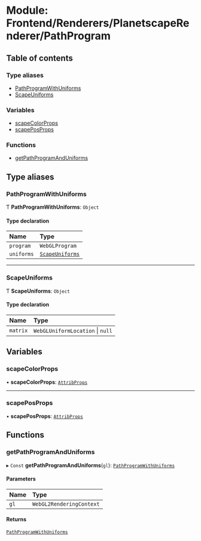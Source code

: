 # Module: Frontend/Renderers/PlanetscapeRenderer/PathProgram

## Table of contents

### Type aliases

- [PathProgramWithUniforms](Frontend_Renderers_PlanetscapeRenderer_PathProgram.md#pathprogramwithuniforms)
- [ScapeUniforms](Frontend_Renderers_PlanetscapeRenderer_PathProgram.md#scapeuniforms)

### Variables

- [scapeColorProps](Frontend_Renderers_PlanetscapeRenderer_PathProgram.md#scapecolorprops)
- [scapePosProps](Frontend_Renderers_PlanetscapeRenderer_PathProgram.md#scapeposprops)

### Functions

- [getPathProgramAndUniforms](Frontend_Renderers_PlanetscapeRenderer_PathProgram.md#getpathprogramanduniforms)

## Type aliases

### PathProgramWithUniforms

Ƭ **PathProgramWithUniforms**: `Object`

#### Type declaration

| Name       | Type                                                                                   |
| :--------- | :------------------------------------------------------------------------------------- |
| `program`  | `WebGLProgram`                                                                         |
| `uniforms` | [`ScapeUniforms`](Frontend_Renderers_PlanetscapeRenderer_PathProgram.md#scapeuniforms) |

---

### ScapeUniforms

Ƭ **ScapeUniforms**: `Object`

#### Type declaration

| Name     | Type                             |
| :------- | :------------------------------- |
| `matrix` | `WebGLUniformLocation` \| `null` |

## Variables

### scapeColorProps

• **scapeColorProps**: [`AttribProps`](Frontend_Renderers_GameRenderer_EngineTypes.md#attribprops)

---

### scapePosProps

• **scapePosProps**: [`AttribProps`](Frontend_Renderers_GameRenderer_EngineTypes.md#attribprops)

## Functions

### getPathProgramAndUniforms

▸ `Const` **getPathProgramAndUniforms**(`gl`): [`PathProgramWithUniforms`](Frontend_Renderers_PlanetscapeRenderer_PathProgram.md#pathprogramwithuniforms)

#### Parameters

| Name | Type                     |
| :--- | :----------------------- |
| `gl` | `WebGL2RenderingContext` |

#### Returns

[`PathProgramWithUniforms`](Frontend_Renderers_PlanetscapeRenderer_PathProgram.md#pathprogramwithuniforms)

